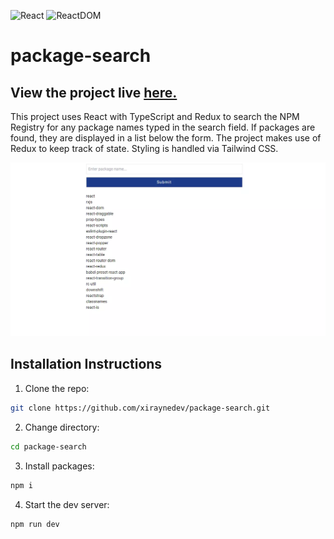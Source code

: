 ![React](https://img.shields.io/badge/React-18.2.0-blue)
![ReactDOM](https://img.shields.io/badge/ReactDOM-18.2.0-blue)

# package-search

## View the project live [here.](https://package-search.netlify.app/)

This project uses React with TypeScript and Redux to search the NPM Registry
for any package names typed in the search field. If packages are found, they are
displayed in a list below the form. The project makes use of Redux to keep
track of state. Styling is handled via Tailwind CSS.

![Project image](./package-search-large.webp)

## Installation Instructions

1. Clone the repo:

```sh
git clone https://github.com/xiraynedev/package-search.git
```

2. Change directory:

```sh
cd package-search
```

3. Install packages:

```sh
npm i
```

4. Start the dev server:

```sh
npm run dev
```
